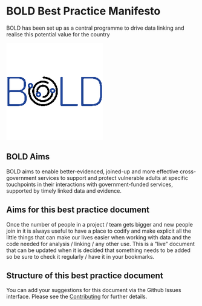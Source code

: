# BOLD Best Practice Manifesto

BOLD has been set up as a central programme to drive data linking and realise this potential value for the country

![](https://github.com/mamonu/boldbestpractice/raw/main/docs/img/BOLD.gif)

## BOLD Aims

BOLD aims to enable better-evidenced, joined-up and more effective cross-government services to support and protect vulnerable adults at specific touchpoints in their interactions with government-funded services, supported by timely linked data and evidence.

## Aims for this best practice document

Once the number of people in a project / team gets bigger and new people join in it is always useful to have
a place to codify and make explicit all the little things that can make our lives easier when working with data 
and the code needed for analysis / linking / any other use. This is a "live" document that can be updated when it is decided
that something needs to be added so be sure to check it regularly / have it in your bookmarks.


## Structure of this best practice document

You can add your suggestions for this document via the Github Issues interface.
Please see the [Contributing](Contributing.md) for further details.


